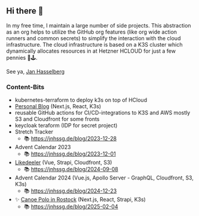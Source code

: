 ## Hi there 👋

In my free time, I maintain a large number of side projects. This abstraction as an org helps to utilize the GitHub org features (like org wide action runners and common secrets) to simplify the interaction with the cloud infrastructure. The cloud infrastructure is based on a K3S cluster which dynamically allocates resources in at Hetzner HCLOUD for just a few pennies 💸🕹️.

See ya,
[Jan Hasselberg](https://jnhssg.de)

### Content-Bits

- kubernetes-terraform to deploy k3s on top of HCloud
- [Personal Blog](https://jnhssg.de) (Next.js, React, K3s)
- reusable GitHub actions for CI/CD-integrations to K3S and AWS mostly S3 and Cloudfront for some fronts
- keycloak teraform (IDP for secret project)
- Stretch Tracker
  - 📚 https://jnhssg.de/blog/2023-12-28
- Advent Calendar 2023
  - 📚 https://jnhssg.de/blog/2023-12-01
- [Likedeeler](https://jugger-rostock.de) (Vue, Strapi, Cloudfront, S3)
  - 📚 https://jnhssg.de/blog/2024-09-08
- Advent Calendar 2024 (Vue.js, Apollo Server - GraphQL, Cloudfront, S3, K3s)
  - 📚 https://jnhssg.de/blog/2024-12-23
- ✨ [Canoe Polo in Rostock](https://kanupolo-in-rostock.de) (Next.js, React, Strapi, K3s)
  - 📚 https://jnhssg.de/blog/2025-02-04

